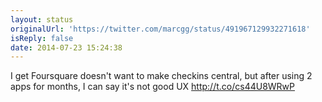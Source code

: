 ```yaml
---
layout: status
originalUrl: 'https://twitter.com/marcgg/status/491967129932271618'
isReply: false
date: 2014-07-23 15:24:38
---
```


I get Foursquare doesn't want to make checkins central, but after using 2 apps for months, I can say it's not good UX http://t.co/cs44U8WRwP
